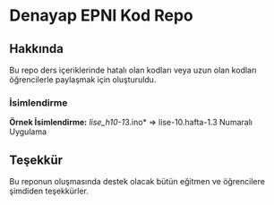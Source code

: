 # Denayap EPNI Kod Repo

## Hakkında

Bu repo ders içeriklerinde hatalı olan kodları veya uzun olan kodları öğrencilerle paylaşmak için oluşturuldu.

### İsimlendirme
**Örnek İsimlendirme:** *lise_h10-1*3.ino* => lise-10.hafta-1.3 Numaralı Uygulama

## Teşekkür

Bu reponun oluşmasında destek olacak bütün eğitmen ve öğrencilere şimdiden teşekkürler.
